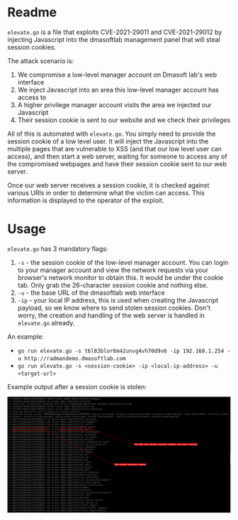 # Readme

`elevate.go` is a file that exploits CVE-2021-29011 and CVE-2021-29012 by injecting Javascript into the dmasoftlab management panel that will steal session cookies.

The attack scenario is:

1. We compromise a low-level manager account on Dmasoft lab's web interface
2. We inject Javascript into an area this low-level manager account has access to
3. A higher privilege manager account visits the area we injected our Javascript
4. Their session cookie is sent to our website and we check their privileges

All of this is automated with `elevate.go`. You simply need to provide the session cookie of a low level user. It will inject the Javascript into the multiple pages that are vulnerable to XSS (and that our low level user can access), and then start a web server, waiting for someone to access any of the compromised webpages and have their session cookie sent to our web server.

Once our web server receives a session cookie, it is checked against various URIs in order to determine what the victim can access. This information is displayed to the operator of the exploit.

# Usage

`elevate.go` has 3 mandatory flags:

1. `-s` - the session cookie of the low-level manager account. You can login to your manager account and view the network requests via your browser's network monitor to obtain this. It would be under the cookie tab. Only grab the 26-character session cookie and nothing else.
2. `-u` - the base URL of the dmasoftlab web interface
3. `-ip` - your local IP address, this is used when creating the Javascript payload, so we know where to send stolen session cookies. Don't worry, the creation and handling of the web server is handled in `elevate.go` already.

An example:

* `go run elevate.go -s t6l83blor6m42unvg4vh70d9v6 -ip 192.168.1.254 -u http://radmandemo.dmasoftlab.com`
* `go run elevate.go -s <session-cookie> -ip <local-ip-address> -u <target-url>`

Example output after a session cookie is stolen:

![](./imgs/img1.png)
